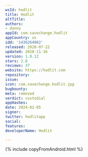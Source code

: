 ```yaml
---
wsId: hodlit
title: Hodlit
altTitle: 
authors:
- danny
appId: com.savechange.hodlit
appCountry: us
idd: '1436264962'
released: 2020-07-22
updated: 2020-11-16
version: 1.0.12
stars: 2.8
reviews: 37
website: https://hodlit.com
repository: 
issue: 
icon: com.savechange.hodlit.jpg
bugbounty: 
meta: removed
verdict: custodial
appHashes: 
date: 2024-02-05
signer: 
twitter: hodlitapp
social: 
features: 
developerName: Hodlit

---
```


{% include copyFromAndroid.html %}
